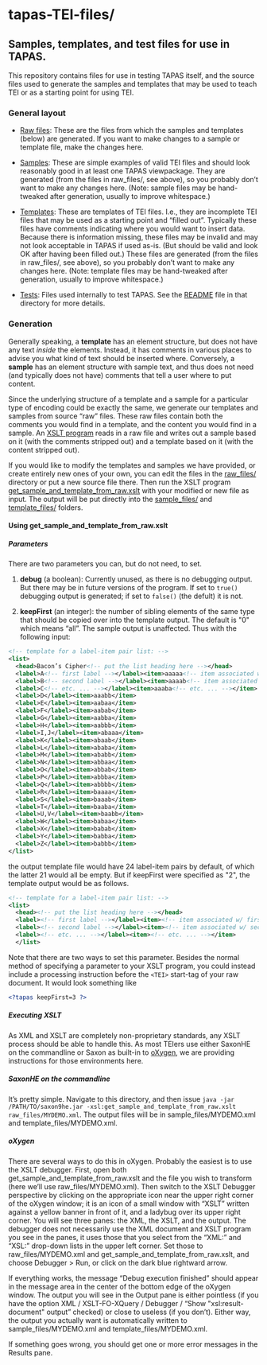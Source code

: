 # tapas-TEI-files/
## Samples, templates, and test files for use in TAPAS.

This repository contains files for use in testing TAPAS itself, and
the source files used to generate the samples and templates that may
be used to teach TEI or as a starting point for using TEI.

### General layout

* [Raw files](./raw\_files/): These are the files from which the
  samples and templates (below) are generated. If you want to make
  changes to a sample or template file, make the changes here.

* [Samples](./sample\_files/): These are simple examples of valid TEI
  files and should look reasonably good in at least one TAPAS
  viewpackage. They are generated (from the files in raw\_files/, see
  above), so you probably don’t want to make any changes here. (Note:
  sample files may be hand-tweaked after generation, usually to
  improve whitespace.)

* [Templates](./template\_files/): These are templates of TEI
  files. I.e., they are incomplete TEI files that may be used as a
  starting point and “filled out”. Typically these files have comments
  indicating where you would want to insert data. Because there is
  information missing, these files may be invalid and may not look
  acceptable in TAPAS if used as-is. (But should be valid and look OK
  after having been filled out.) These files are generated (from the
  files in raw\_files/, see above), so you probably don’t want to make
  any changes here. (Note: template files may be hand-tweaked after
  generation, usually to improve whitespace.)

* [Tests](./test\_suite/): Files used internally to test TAPAS. See the
  [README](./test\_suite/README.md) file in that directory for more
  details.

### Generation

Generally speaking, a **template** has an element structure, but does
not have any text _inside_ the elements. Instead, it has comments in
various places to advise you what kind of text should be inserted
where. Conversely, a **sample** has an element structure with sample
text, and thus does not need (and typically does not have) comments
that tell a user where to put content.

Since the underlying structure of a template and a sample for a
particular type of encoding could be exactly the same, we generate our
templates and samples from source “raw” files. These raw files contain
both the comments you would find in a template, and the content you
would find in a sample. An [XSLT
program](./get\_sample\_and\_template\_from\_raw.xslt) reads in a raw file
and writes out a sample based on it (with the comments stripped out)
and a template based on it (with the content stripped out).

If you would like to modify the templates and samples we have
provided, or create entirely new ones of your own, you can edit the
files in the [raw\_files/](./raw\_files) directory or put a new source
file there. Then run the XSLT program
[get\_sample\_and\_template\_from\_raw.xslt](./get\_sample\_and\_template\_from\_raw.xslt)
with your modified or new file as input. The output will be put
directly into the [sample\_files/](./sample\_files) and
[template\_files/](./template\_files) folders.

#### Using get\_sample\_and\_template\_from\_raw.xslt

##### Parameters
There are two parameters you can, but do not need, to set.

1. **debug** (a boolean): Currently unused, as there is no debugging
output. But there may be in future versions of the program. If set to
`true()` debugging output is generated; if set to `false()` (the
defult) it is not.

1. **keepFirst** (an integer): the number of sibling elements of the
same type that should be copied over into the template output. The
default is "0" which means “all”. The sample output is unaffected.
Thus with the following input:

```XML
<!-- template for a label-item pair list: -->
<list>
  <head>Bacon’s Cipher<!-- put the list heading here --></head>
  <label>A<!-- first label --></label><item>aaaaa<!-- item associated w/ first label --></item>
  <label>B<!-- second label --></label><item>aaaab<!-- item associated w/ second label --></item>
  <label>C<!-- etc. ... --></label><item>aaaba<!-- etc. ... --></item>
  <label>D</label><item>aaabb</item>
  <label>E</label><item>aabaa</item>
  <label>F</label><item>aabab</item>
  <label>G</label><item>aabba</item>
  <label>H</label><item>aabbb</item>
  <label>I,J</label><item>abaaa</item>
  <label>K</label><item>abaab</item>
  <label>L</label><item>ababa</item>
  <label>M</label><item>ababb</item>
  <label>N</label><item>abbaa</item>
  <label>O</label><item>abbab</item>
  <label>P</label><item>abbba</item>
  <label>Q</label><item>abbbb</item>
  <label>R</label><item>baaaa</item>
  <label>S</label><item>baaab</item>
  <label>T</label><item>baaba</item>
  <label>U,V</label><item>baabb</item>
  <label>W</label><item>babaa</item>
  <label>X</label><item>babab</item>
  <label>Y</label><item>babba</item>
  <label>Z</label><item>babbb</item>
</list>
```

the output template file would have 24 label-item pairs by default, of
which the latter 21 would all be empty. But if keepFirst were
specified as "2", the template output would be as follows.

```XML
<!-- template for a label-item pair list: -->
<list>
  <head><!-- put the list heading here --></head>
  <label><!-- first label --></label><item><!-- item associated w/ first label --></item>
  <label><!-- second label --></label><item><!-- item associated w/ second label --></item>
  <label><!-- etc. ... --></label><item><!-- etc. ... --></item>
  </list>
```

Note that there are two ways to set this parameter. Besides the normal
method of specifying a parameter to your XSLT program, you could
instead include a processing instruction before the `<TEI>` start-tag
of your raw document. It would look something like

```XML
<?tapas keepFirst=3 ?>
```  

##### Executing XSLT

As XML and XSLT are completely non-proprietary standards, any XSLT
process should be able to handle this. As most TEIers use either
SaxonHE on the commandline or Saxon as built-in to
[oXygen](https://www.oxygenxml.com/), we are providing instructions
for those environments here.

##### SaxonHE on the commandline

It’s pretty simple. Navigate to this directory, and then issue `java
-jar /PATH/TO/saxon9he.jar -xsl:get_sample_and_template_from_raw.xslt
raw_files/MYDEMO.xml`. The output files will be in
sample\_files/MYDEMO.xml and template\_files/MYDEMO.xml.

##### oXygen

There are several ways to do this in oXygen. Probably the easiest is
to use the XSLT debugger. First, open both
get\_sample\_and\_template\_from\_raw.xslt and the file you wish to
transform (here we’ll use raw\_files/MYDEMO.xml). Then switch to the
XSLT Debugger perspective by clicking on the appropriate icon near the
upper right corner of the oXygen window; it is an icon of a small
window with “XSLT” written against a yellow banner in front of it, and
a ladybug over its upper right corner. You will see three panes: the
XML, the XSLT, and the output. The debugger does not necessarily use
the XML document and XSLT program you see in the panes, it uses those
that you select from the “XML:” and “XSL:” drop-down lists in the
upper left corner. Set those to raw\_files/MYDEMO.xml and
get\_sample\_and\_template\_from\_raw.xslt, and choose Debugger > Run,
or click on the dark blue rightward arrow.

If everything works, the message “Debug execution finished” should
appear in the message area in the center of the bottom edge of the
oXygen window. The output you will see in the Output pane is either
pointless (if you have the option XML / XSLT-FO-XQuery / Debugger /
“Show "xsl:result-document" output” checked) or close to useless (if
you don’t). Either way, the output you actually want is automatically
written to sample\_files/MYDEMO.xml and template\_files/MYDEMO.xml.

If something goes wrong, you should get one or more error messages in
the Results pane.
